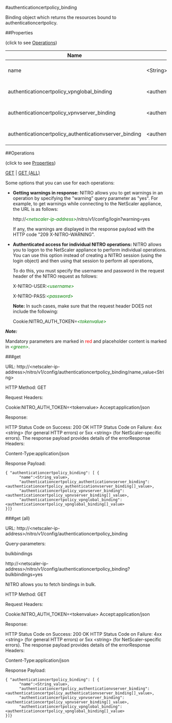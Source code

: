 #authenticationcertpolicy_binding

Binding object which returns the resources bound to authenticationcertpolicy.


##Properties 
<span>(click to see [Operations](#operations))</span>


<table><thead><tr><th>Name</th><th> Data Type</th><th> Permissions</th><th>Description</th></tr></thead><tbody><tr><td>name</td><td>&lt;String></td><td>Read-write</td><td>Name of the client cert authentication policy.&lt;br>Minimum length = 1</td><tr><tr><td>authenticationcertpolicy_vpnglobal_binding</td><td>&lt;authenticationcertpolicy_vpnglobal_binding[]></td><td>Read-only</td><td>vpnglobal that can be bound to authenticationcertpolicy.</td><tr><tr><td>authenticationcertpolicy_vpnvserver_binding</td><td>&lt;authenticationcertpolicy_vpnvserver_binding[]></td><td>Read-only</td><td>vpnvserver that can be bound to authenticationcertpolicy.</td><tr><tr><td>authenticationcertpolicy_authenticationvserver_binding</td><td>&lt;authenticationcertpolicy_authenticationvserver_binding[]></td><td>Read-only</td><td>authenticationvserver that can be bound to authenticationcertpolicy.</td><tr></tbody></table>
##Operations 
<span>(click to see [Properties](#properties))</span>


[GET](#get) | [GET (ALL)](#get-(all))


Some options that you can use for each operations:
<ul><li><p><b>Getting warnings in response:</b> NITRO allows you to get warnings in an operation by specifying the "warning" query parameter as "yes". For example, to get warnings while connecting to the NetScaler appliance, the URL is as follows:</p><p>http://<span style="color:green;font-style:italic;">&lt;netscaler-ip-address&gt;</span>/nitro/v1/config/login?warning=yes</p><p>If any, the warnings are displayed in the response payload with the HTTP code "209 X-NITRO-WARNING".</p></li><li><p><b>Authenticated access for individual NITRO operations:</b> NITRO allows you to logon to the NetScaler appliance to perform individual operations. You can use this option instead of creating a NITRO session (using the login object) and then using that session to perform all operations,</p><p>To do this, you must specify the username and password in the request header of the NITRO request as follows:</p><p>X-NITRO-USER:<span style="color:green;font-style:italic;">&lt;username&gt;</span></p><p>X-NITRO-PASS:<span style="color:green;font-style:italic;">&lt;password&gt;</span></p><p><b>Note:</b> In such cases, make sure that the request header DOES not include the following:</p><p>Cookie:NITRO_AUTH_TOKEN=<span style="color:green;font-style:italic;">&lt;tokenvalue&gt;</span></p></li></ul>



***Note:*** 
Mandatory parameters are marked in <span style="color:#FF0000;">red</span> and placeholder content is marked in <span style="color:green;font-style:italic">&lt;green&gt;</span>.

###get



URL: http://&lt;netscaler-ip-address&gt;/nitro/v1/config/authenticationcertpolicy_binding/name_value&lt;String&gt;
HTTP Method: GET
Request Headers:

Cookie:NITRO_AUTH_TOKEN=&lt;tokenvalue&gt;Accept:application/json

Response:
HTTP Status Code on Success: 200 OKHTTP Status Code on Failure: 4xx &lt;string&gt; (for general HTTP errors) or 5xx &lt;string&gt; (for NetScaler-specific errors). The response payload provides details of the errorResponse Headers:

Content-Type:application/json

Response Payload: ```{ "authenticationcertpolicy_binding": [ {      "name":<String_value>,      "authenticationcertpolicy_authenticationvserver_binding":<authenticationcertpolicy_authenticationvserver_binding[]_value>,      "authenticationcertpolicy_vpnvserver_binding":<authenticationcertpolicy_vpnvserver_binding[]_value>,      "authenticationcertpolicy_vpnglobal_binding":<authenticationcertpolicy_vpnglobal_binding[]_value>}]}```



###get (all)



URL: http://&lt;netscaler-ip-address&gt;/nitro/v1/config/authenticationcertpolicy_binding
Query-parameters:
bulkbindings
http://&lt;netscaler-ip-address&gt;/nitro/v1/config/authenticationcertpolicy_binding?bulkbindings=yes
NITRO allows you to fetch bindings in bulk.



HTTP Method: GET
Request Headers:

Cookie:NITRO_AUTH_TOKEN=&lt;tokenvalue&gt;Accept:application/json

Response:
HTTP Status Code on Success: 200 OKHTTP Status Code on Failure: 4xx &lt;string&gt; (for general HTTP errors) or 5xx &lt;string&gt; (for NetScaler-specific errors). The response payload provides details of the errorResponse Headers:

Content-Type:application/json

Response Payload: ```{ "authenticationcertpolicy_binding": [ {      "name":<String_value>,      "authenticationcertpolicy_authenticationvserver_binding":<authenticationcertpolicy_authenticationvserver_binding[]_value>,      "authenticationcertpolicy_vpnvserver_binding":<authenticationcertpolicy_vpnvserver_binding[]_value>,      "authenticationcertpolicy_vpnglobal_binding":<authenticationcertpolicy_vpnglobal_binding[]_value>}]}```



